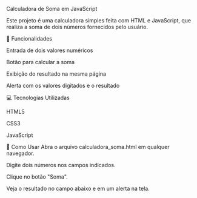 Calculadora de Soma em JavaScript

Este projeto é uma calculadora simples feita com HTML e JavaScript, que realiza a soma de dois números fornecidos pelo usuário.

📌 Funcionalidades

Entrada de dois valores numéricos

Botão para calcular a soma

Exibição do resultado na mesma página

Alerta com os valores digitados e o resultado

💻 Tecnologias Utilizadas

HTML5

CSS3

JavaScript 

🚀 Como Usar
Abra o arquivo calculadora_soma.html em qualquer navegador.

Digite dois números nos campos indicados.

Clique no botão "Soma".

Veja o resultado no campo abaixo e em um alerta na tela.



